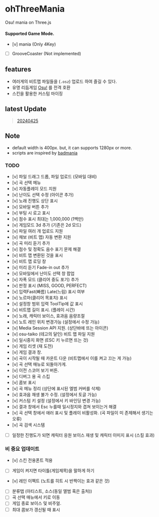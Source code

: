 # ohThreeMania
Osu! mania on Three.js

#### Supported Game Mode.
- [v] mania (Only 4Key)
- [ ] GrooveCoaster (Not implemented)

## features
- 여러게의 비트맵 파일들을 (`.osz`) 업로드 하여 즐길 수 있다.
- 유명 리듬게임 [Osu!](https://osu.ppy.sh/) 를 전격 호환
- 스킨을 활용한 커스텀 마이징

## latest Update
> [20240425](./update/20240425.md)

## Note
- default width is 400px. but, it can supports 1280px or more. 
- scripts are inspired by [badmania](https://github.com/lolepop/badmania)

### TODO
- [v] 파일 드래그 드롭, 파일 업로드 (모바일 대비)
- [v] 곡 선택 메뉴
- [v] 자동플레이 모드 지원
- [v] 난이도 선택 수정 (아이콘 추가)
- [v] 노래 진행도 상단 표시
- [v] 모바일 버튼 추가
- [v] 부팅 시 로고 표시
- [v] 점수 표시 최대는 1,000,000 (1백만)
- [v] 게임모드 3d 추가 (기존은 2d 모드)
- [v] 파일 여러 개 업로드 지원
- [v] 채보 (비트 맵) 자동 변환 지원
- [v] 곡 미리 듣기 추가
- [v] 점수 및 정확도 음수 표기 문제 해결
- [v] 비트 맵 변환된 것을 표시
- [v] 비트 맵 로딩 창
- [v] 미리 듣기 Fade-in out 추가
- [v] 모바일에서 난이도 선택 창 팝업
- [v] 자폭 모드 (클리어 중도 포기) 추가
- [v] 판정 표시 (MISS, GOOD, PERFECT)
- [v] 입력Fast(빠름) Late(느림) 표시 여부
- [v] 노르마(클리어 목표치) 표시
- [v] 설정창 범위 입력 ToolTip에 값 표시
- [v] 비트맵 길이 표시. (플레이 시간)
- [v] 노래, 캐릭터 보이스, 효과음 음량조절
- [v] 노트 레인 위치 변경가능 (설정에서 수정 가능)
- [v] Media Session API 지원. (상단바에 뜨는 아이콘)
- [v] osu-taiko (테고의 달인) 비트 맵 파일 지원
- [v] 일시중지 화면 (ESC 키 누르면 뜨는 것)
- [v] 게임 리셋 (재 도전)
- [v] 게임 결과 창.
- [v] 곡이 시작될 때 카운트 다운 (비트맵에서 이를 켜고 끄는 게 가능)
- [v] 곡 선택 매뉴로 되돌아가게.
- [v] 이전 스코어 보기 버튼.
- [v] 디버그 용 곡 스킵
- [v] 콤보 표시
- [v] 곡 메뉴 정리 (상단에 표시된 엘범 커버를 삭제)
- [v] 효과음 재생 불가 수정. (설정에서 토글 가능)
- [v] 커스텀 키 설정 (설정에서 키 바인딩 변경 가능)
- [v] 결과 창에서 Esc 누를때 일시정지와 겹쳐 보이는거 해결
- [v] 곡 선택 창에서 애러 표시 및 플레이 비활성화. (곡 파일이 미 존제해서 생기는 오류)
- [v] 곡 검색 시스템
- [ ] 일정한 진행도가 되면 캐릭터 응원 보이스 재생 및 캐릭터 이미지 표시 (스킬 효과) 

### 비 중요 업데이트
- [v] 스킨 전용폰트 적용
- [ ] 게임이 켜지면 타이틀(게임제목)을 말하게 하기
- [v] 레인 이펙트 (노트를 히트 시 반짝이는 효과 같은 것)
- [ ] 분류탭 (아티스트, 소스(동일 앨범 혹은 출처))
- [ ] 곡 선택 매뉴에서 키로 이동
- [ ] 게임 종료 보이스 및 비주얼.
- [ ] 최대 콤보가 갱신될 때 표시